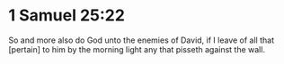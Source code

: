 # 1 Samuel 25:22

So and more also do God unto the enemies of David, if I leave of all that [pertain] to him by the morning light any that pisseth against the wall.